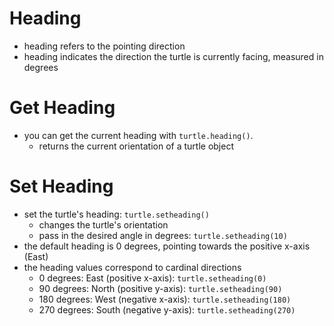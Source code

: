 # Heading
- heading refers to the pointing direction
- heading indicates the direction the turtle is currently facing, measured in degrees


# Get Heading
- you can get the current heading with `turtle.heading()`.
    - returns the current orientation of a turtle object


# Set Heading
- set the turtle's heading: `turtle.setheading()`
  - changes the turtle's orientation
  - pass in the desired angle in degrees: `turtle.setheading(10)`
- the default heading is 0 degrees, pointing towards the positive x-axis (East)
- the heading values correspond to cardinal directions 
  - 0 degrees: East (positive x-axis): `turtle.setheading(0)`
  - 90 degrees: North (positive y-axis): `turtle.setheading(90)`
  - 180 degrees: West (negative x-axis): `turtle.setheading(180)`
  - 270 degrees: South (negative y-axis): `turtle.setheading(270)`